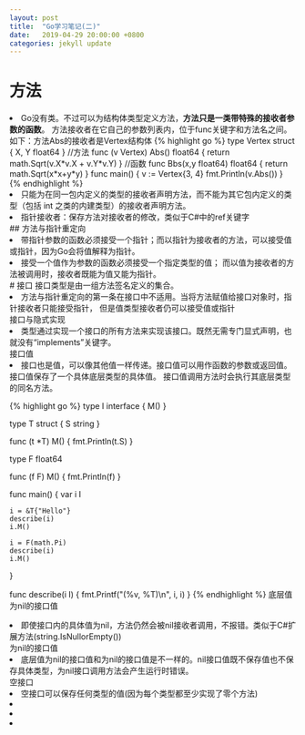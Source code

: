 ```yaml
---
layout: post
title:  "Go学习笔记(二)"
date:   2019-04-29 20:00:00 +0800
categories: jekyll update
---
```

# 方法
<li>Go没有类。不过可以为结构体类型定义方法，<b>方法只是一类带特殊的接收者参数的函数</b>。
方法接收者在它自己的参数列表内，位于func关键字和方法名之间。</li>
如下：方法Abs的接收者是Vertex结构体
{% highlight go %}
type Vertex struct {
	X, Y float64
}
//方法
func (v Vertex) Abs() float64 {
	return math.Sqrt(v.X*v.X + v.Y*v.Y)
}
//函数
func Bbs(x,y float64) float64 {
	return math.Sqrt(x*x+y*y)
}
func main() {
	v := Vertex{3, 4}
	fmt.Println(v.Abs())
}
{% endhighlight %}
<li>只能为在同一包内定义的类型的接收者声明方法，而不能为其它包内定义的类型（包括 int 之类的内建类型）的接收者声明方法。</li>
<li>指针接收者：保存方法对接收者的修改，类似于C#中的ref关键字</li>
## 方法与指针重定向
<li>带指针参数的函数必须接受一个指针；而以指针为接收者的方法，可以接受值或指针，因为Go会将值解释为指针。</li>
<li>接受一个值作为参数的函数必须接受一个指定类型的值；
而以值为接收者的方法被调用时，接收者既能为值又能为指针。</li>
# 接口
接口类型是由一组方法签名定义的集合。
<li>方法与指针重定向的第一条在接口中不适用。当将方法赋值给接口对象时，指针接收者只能接受指针，
但是值类型接收者仍可以接受值或指针</li>
接口与隐式实现
<li>类型通过实现一个接口的所有方法来实现该接口。既然无需专门显式声明，也就没有“implements”关键字。</li>
接口值
<li>接口也是值，可以像其他值一样传递。接口值可以用作函数的参数或返回值。接口值保存了一个具体底层类型的具体值。
接口值调用方法时会执行其底层类型的同名方法。</li>

{% highlight go %}
type I interface {
	M()
}

type T struct {
	S string
}

func (t *T) M() {
	fmt.Println(t.S)
}

type F float64

func (f F) M() {
	fmt.Println(f)
}

func main() {
	var i I

	i = &T{"Hello"}
	describe(i)
	i.M()

	i = F(math.Pi)
	describe(i)
	i.M()
}

func describe(i I) {
	fmt.Printf("(%v, %T)\n", i, i)
}
{% endhighlight %}
底层值为nil的接口值
<li>即使接口内的具体值为nil，方法仍然会被nil接收者调用，不报错。类似于C#扩展方法(string.IsNullorEmpty())</li>
为nil的接口值
<li>底层值为nil的接口值和为nil的接口值是不一样的。nil接口值既不保存值也不保存具体类型，为nil接口调用方法会产生运行时错误。</li>
空接口
<li>空接口可以保存任何类型的值(因为每个类型都至少实现了零个方法)</li>

<li></li>
<li></li>
<li></li>